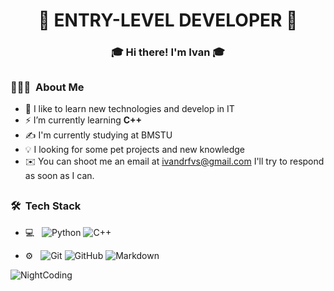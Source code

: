 <h1 align="center">🚀 ENTRY-LEVEL DEVELOPER 🚀</h1>
<h3 align="center"> 🎓 Hi there! I'm Ivan 🎓 </h3>



## <h3> 👨🏻‍💻 &nbsp;About Me</h3>
- 🔭&nbsp;I like to learn new technologies and develop in IT
- ⚡&nbsp;I’m currently learning **С++**
- ✍️&nbsp;I'm currently studying at BMSTU
- 💡&nbsp;I looking for some pet projects and new knowledge
- ✉️&nbsp;You can shoot me an email at ivandrfvs@gmail.com I'll try to respond as soon as I can.

## <h3> 🛠 &nbsp;Tech Stack</h3>
- 💻 &nbsp;
  ![Python](https://img.shields.io/badge/-Python-333333?style=flat&logo=python)
  ![C++](https://img.shields.io/badge/-C++-333333?style=flat&logo=C%2B%2B&logoColor=00599C)
  
- ⚙️ &nbsp;
  ![Git](https://img.shields.io/badge/-Git-333333?style=flat&logo=git)
  ![GitHub](https://img.shields.io/badge/-GitHub-333333?style=flat&logo=github)
  ![Markdown](https://img.shields.io/badge/-Markdown-333333?style=flat&logo=markdown)

![NightCoding](https://github.com/user-attachments/assets/d94b9a76-b3f6-41c6-b8b6-924fca4a6c60)
